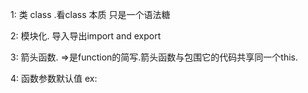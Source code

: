 1: 类 class .看class 本质 只是一个语法糖

2: 模块化. 导入导出import and export

3: 箭头函数. =>是function的简写.箭头函数与包围它的代码共享同一个this.

4: 函数参数默认值
ex:

<!--stackedit_data:
eyJoaXN0b3J5IjpbLTE5Mjg1MTU1MzddfQ==
-->